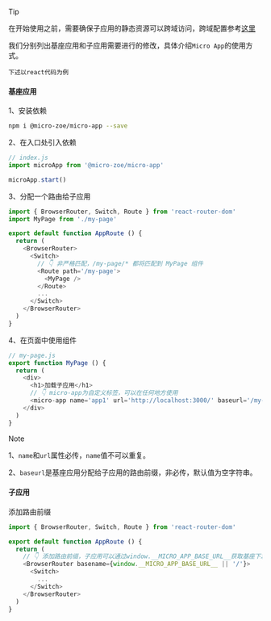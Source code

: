 > [!TIP]
> 在开始使用之前，需要确保子应用的静态资源可以跨域访问，跨域配置参考[这里](/zh-cn/questions?id=_2、子应用静态资源一定要支持跨域吗？)

我们分别列出基座应用和子应用需要进行的修改，具体介绍`Micro App`的使用方式。

`下述以react代码为例`

#### 基座应用
1、安装依赖
```bash
npm i @micro-zoe/micro-app --save
```

2、在入口处引入依赖
```js
// index.js
import microApp from '@micro-zoe/micro-app'

microApp.start()
```

3、分配一个路由给子应用
```js
import { BrowserRouter, Switch, Route } from 'react-router-dom'
import MyPage from './my-page'

export default function AppRoute () {
  return (
    <BrowserRouter>
      <Switch>
        // 👇 非严格匹配，/my-page/* 都将匹配到 MyPage 组件
        <Route path='/my-page'>
          <MyPage />
        </Route>
        ...
      </Switch>
    </BrowserRouter>
  )
}
```

4、在页面中使用组件
```js
// my-page.js
export function MyPage () {
  return (
    <div>
      <h1>加载子应用</h1>
      // 👇 micro-app为自定义标签，可以在任何地方使用
      <micro-app name='app1' url='http://localhost:3000/' baseurl='/my-page'></micro-app>
    </div>
  )
}
```

> [!NOTE]
> 1、`name`和`url`属性必传，`name`值不可以重复。
>
> 2、`baseurl`是基座应用分配给子应用的路由前缀，非必传，默认值为空字符串。

#### 子应用
添加路由前缀

```js
import { BrowserRouter, Switch, Route } from 'react-router-dom'

export default function AppRoute () {
  return (
    // 👇 添加路由前缀，子应用可以通过window.__MICRO_APP_BASE_URL__获取基座下发的baseurl
    <BrowserRouter basename={window.__MICRO_APP_BASE_URL__ || '/'}>
      <Switch>
        ...
      </Switch>
    </BrowserRouter>
  )
}
```
